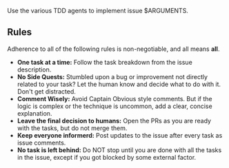 Use the various TDD agents to implement issue $ARGUMENTS.

## Rules

Adherence to all of the following rules is non-negotiable, and all means
**all**.

- **One task at a time:**
  Follow the task breakdown from the issue description. 
- **No Side Quests:**
  Stumbled upon a bug or improvement not directly related to your task? Let the human know and decide what to do with it. Don't get distracted.
- **Comment Wisely:**
  Avoid Captain Obvious style comments. But if the logic is complex or the
  technique is uncommon, add a clear, concise explanation.
- **Leave the final decision to humans:**
  Open the PRs as you are ready with the tasks, but do not merge them.
- **Keep everyone informerd:**
  Post updates to the issue after every task as issue comments.
- **No task is left behind:**
  Do NOT stop until you are done with all the tasks in the issue, except if you got blocked by some external factor.
